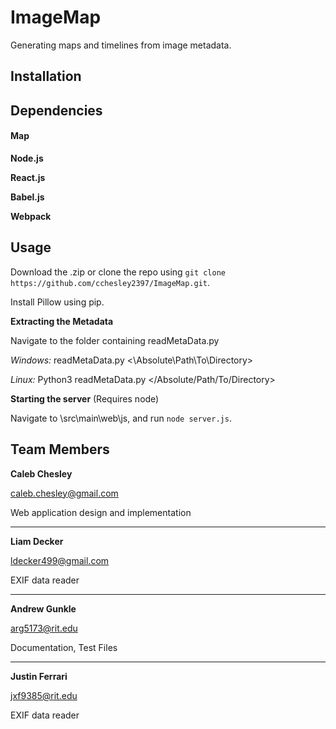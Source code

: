 # ImageMap
Generating maps and timelines from image metadata.

## Installation


## Dependencies


#### Map
**Node.js**


**React.js**


**Babel.js**


**Webpack**



## Usage
Download the .zip or clone the repo using `git clone https://github.com/cchesley2397/ImageMap.git`.

Install Pillow using pip.


**Extracting the Metadata**

Navigate to the folder containing readMetaData.py

*Windows:* readMetaData.py <\Absolute\Path\To\Directory>

*Linux:* Python3 readMetaData.py </Absolute/Path/To/Directory>



**Starting the server** (Requires node)

Navigate to \src\main\web\js, and run `node server.js`.



## Team Members

**Caleb Chesley**  

caleb.chesley@gmail.com

Web application design and implementation

***

**Liam Decker**

ldecker499@gmail.com

EXIF data reader

***

**Andrew Gunkle**

arg5173@rit.edu

Documentation, Test Files

***

**Justin Ferrari**

jxf9385@rit.edu

EXIF data reader


